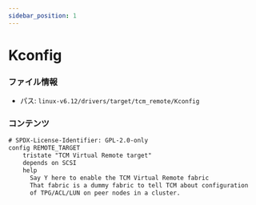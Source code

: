 ```yaml
---
sidebar_position: 1
---
```

# Kconfig

### ファイル情報

- パス: `linux-v6.12/drivers/target/tcm_remote/Kconfig`

### コンテンツ

```txt
# SPDX-License-Identifier: GPL-2.0-only
config REMOTE_TARGET
	tristate "TCM Virtual Remote target"
	depends on SCSI
	help
	  Say Y here to enable the TCM Virtual Remote fabric
	  That fabric is a dummy fabric to tell TCM about configuration
	  of TPG/ACL/LUN on peer nodes in a cluster.

```
